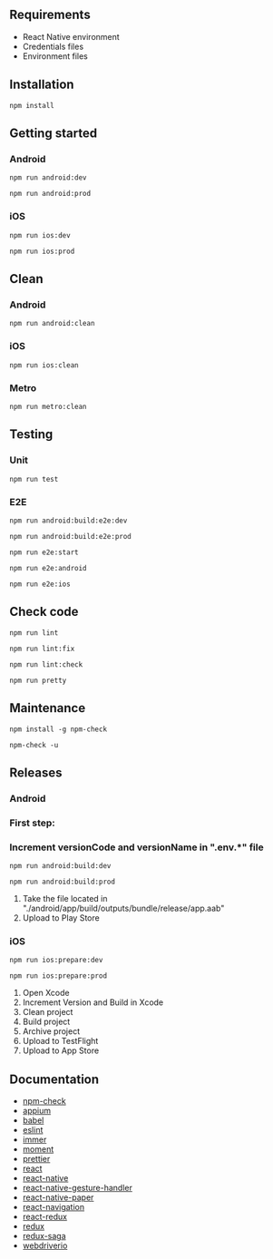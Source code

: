 ## Requirements

- React Native environment
- Credentials files
- Environment files

## Installation

```
npm install
```

## Getting started

### Android

```
npm run android:dev
```

```
npm run android:prod
```

### iOS

```
npm run ios:dev
```

```
npm run ios:prod
```

## Clean

### Android

```
npm run android:clean
```

### iOS

```
npm run ios:clean
```

### Metro

```
npm run metro:clean
```

## Testing

### Unit

```
npm run test
```

### E2E

```
npm run android:build:e2e:dev
```

```
npm run android:build:e2e:prod
```

```
npm run e2e:start
```

```
npm run e2e:android
```

```
npm run e2e:ios
```

## Check code

```
npm run lint
```

```
npm run lint:fix
```

```
npm run lint:check
```

```
npm run pretty
```

## Maintenance

```
npm install -g npm-check
```

```
npm-check -u
```

## Releases

### Android

### First step:

### Increment versionCode and versionName in ".env.\*" file

```
npm run android:build:dev
```

```
npm run android:build:prod
```

1. Take the file located in "./android/app/build/outputs/bundle/release/app.aab"
2. Upload to Play Store

### iOS

```
npm run ios:prepare:dev
```

```
npm run ios:prepare:prod
```

1. Open Xcode
2. Increment Version and Build in Xcode
3. Clean project
4. Build project
5. Archive project
6. Upload to TestFlight
7. Upload to App Store

## Documentation

- [npm-check]
- [appium]
- [babel]
- [eslint]
- [immer]
- [moment]
- [prettier]
- [react]
- [react-native]
- [react-native-gesture-handler]
- [react-native-paper]
- [react-navigation]
- [react-redux]
- [redux]
- [redux-saga]
- [webdriverio]

[npm-check]: https://github.com/dylang/npm-check
[appium]: http://appium.io/
[babel]: https://babeljs.io/
[eslint]: https://eslint.org/
[immer]: https://immerjs.github.io/immer/docs/introduction
[moment]: http://momentjs.com/
[prettier]: https://prettier.io/
[react]: https://reactjs.org/
[react-native]: https://facebook.github.io/react-native/
[react-native-gesture-handler]: https://kmagiera.github.io/react-native-gesture-handler/
[react-native-paper]: https://callstack.github.io/react-native-paper/
[react-navigation]: https://reactnavigation.org/docs/en/4.x/getting-started.html
[react-redux]: https://react-redux.js.org/
[redux]: http://redux.js.org/
[redux-saga]: https://redux-saga.js.org/
[webdriverio]: https://webdriver.io/
